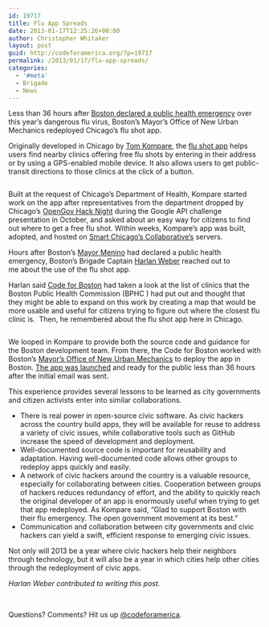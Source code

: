 ```yaml
---
id: 19717
title: Flu App Spreads
date: 2013-01-17T12:25:26+00:00
author: Christopher Whitaker
layout: post
guid: http://codeforamerica.org/?p=19717
permalink: /2013/01/17/flu-app-spreads/
categories:
  - '#meta'
  - Brigade
  - News
---
```

Less than 36 hours after <a href="http://www.boston.com/dailydose/2013/01/09/boston-hospitals-and-nursing-homes-implement-stricter-measures-against-the-flu/RK4iOR0EWN84klun02uc7H/story.html" target="_blank">Boston declared a public health emergency</a> over this year’s dangerous flu virus, Boston’s Mayor&#8217;s Office of New Urban Mechanics redeployed Chicago’s flu shot app.

Originally developed in Chicago by <a href="https://github.com/tkompare" target="_blank">Tom Kompare</a>, the <a href="http://www.cityofchicago.org/city/en/depts/cdph/iframe/scc_app.html" target="_blank">flu shot app</a> helps users find nearby clinics offering free flu shots by entering in their address or by using a GPS-enabled mobile device. It also allows users to get public-transit directions to those clinics at the click of a button.

[<img class="size-medium wp-image-19720 alignleft" src="http://codeforamerica.org/wp-content/uploads/2013/01/Screen-Shot-2013-01-15-at-10.50.02-AM-300x172.png" alt="" />](http://codeforamerica.org/wp-content/uploads/2013/01/Screen-Shot-2013-01-15-at-10.50.02-AM.png)

Built at the request of Chicago&#8217;s Department of Health, Kompare started work on the app after representatives from the department dropped by Chicago’s [OpenGov Hack Night](http://opengovhacknight.eventbrite.com/) during the Google API challenge presentation in October, and asked about an easy way for citizens to find out where to get a free flu shot. Within weeks, Kompare’s app was built, adopted, and hosted on [Smart Chicago’s Collaborative’s](http://www.smartchicagocollaborative.org/smart-chicago-hosts-flu-shot-app-for-local-developer-using-civic-data/) servers.

Hours after Boston&#8217;s [Mayor Menino](https://twitter.com/mayortommenino) had declared a public health emergency, Boston&#8217;s Brigade Captain [Harlan Weber](http://www.be.net/hjweber) reached out to me about the use of the flu shot app.

Harlan said [Code for Boston](https://groups.google.com/a/codeforamerica.org/forum/#!forum/code-for-boston) had taken a look at the list of clinics that the Boston Public Health Commission (BPHC ) had put out and thought that they might be able to expand on this work by creating a map that would be more usable and useful for citizens trying to figure out where the closest flu clinic is.  Then, he remembered about the flu shot app here in Chicago.

[<img class="size-medium wp-image-19718 alignleft" title="Screen Shot 2013-01-15 at 10.33.26 AM" src="http://codeforamerica.org/wp-content/uploads/2013/01/Screen-Shot-2013-01-15-at-10.33.26-AM-300x169.png" alt="" />](http://codeforamerica.org/wp-content/uploads/2013/01/Screen-Shot-2013-01-15-at-10.33.26-AM.png)

We looped in Kompare to provide both the source code and guidance for the Boston development team. From there, the Code for Boston worked with Boston’s [Mayor&#8217;s Office of New Urban Mechanics](http://www.newurbanmechanics.org/) to deploy the app in Boston. [The app was launched](http://flushot.newurbanmechanics.org/) and ready for the public less than 36 hours after the initial email was sent.

This experience provides several lessons to be learned as city governments and citizen activists enter into similar collaborations.

  * There is real power in open-source civic software. As civic hackers across the country build apps, they will be available for reuse to address a variety of civic issues, while collaborative tools such as GitHub increase the speed of development and deployment.
  * Well-documented source code is important for reusability and adaptation. Having well-documented code allows other groups to redeploy apps quickly and easily.
  * A network of civic hackers around the country is a valuable resource, especially for collaborating between cities. Cooperation between groups of hackers reduces redundancy of effort, and the ability to quickly reach the original developer of an app is enormously useful when trying to get that app redeployed. As Kompare said, “Glad to support Boston with their flu emergency. The open government movement at its best.”
  * Communication and collaboration between city governments and civic hackers can yield a swift, efficient response to emerging civic issues.

Not only will 2013 be a year where civic hackers help their neighbors through technology, but it will also be a year in which cities help other cities through the redeployment of civic apps.

_Harlan Weber contributed to writing this post._

&nbsp;

Questions? Comments? Hit us up <a href="http://twitter.com/codeforamerica" target="_blank">@codeforamerica</a>.